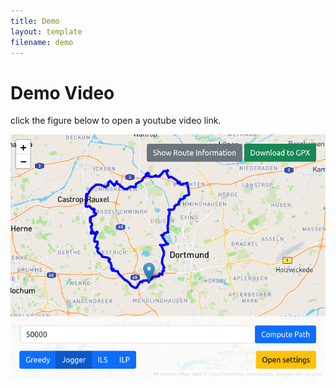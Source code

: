 ```yaml
---
title: Demo
layout: template
filename: demo
--- 
```


# Demo Video 
click the figure below to open a youtube video link.


[![Demo Video](figs/UIroute.png)](https://www.youtube.com/watch?v=1yXoEF6kSD8)
